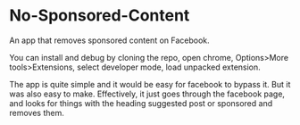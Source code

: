 # No-Sponsored-Content
An app that removes sponsored content on Facebook.

You can install and debug by cloning the repo, open chrome, Options>More tools>Extensions, select developer mode, load unpacked extension.

The app is quite simple and it would be easy for facebook to bypass it. But it was also easy to make. Effectively, it just goes through
the facebook page, and looks for things with the heading suggested post or sponsored and removes them.
